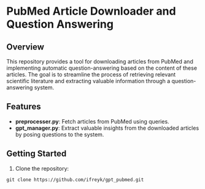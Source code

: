 # PubMed Article Downloader and Question Answering
## Overview
This repository provides a tool for downloading articles from PubMed and implementing automatic question-answering based on the content of these articles. The goal is to streamline the process of retrieving relevant scientific literature and extracting valuable information through a question-answering system.
## Features
- **preprocesser.py**: Fetch articles from PubMed using queries.
- **gpt_manager.py**: Extract valuable insights from the downloaded articles by posing questions to the system.
## Getting Started
1. Clone the repository:
```
git clone https://github.com/ifreyk/gpt_pubmed.git
```
